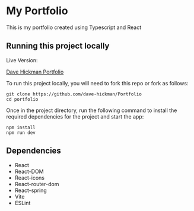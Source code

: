# My Portfolio
This is my portfolio created using Typescript and React

## Running this project locally

Live Version:

[Dave Hickman Portfolio](https://davehickmandev.co.uk)

To run this project locally, you will need to fork this repo or fork as follows:
```
git clone https://github.com/dave-hickman/Portfolio
cd portfolio
```
Once in the project directory, run the following command to install the required dependencies for the project and start the app:

```
npm install
npm run dev
```

## Dependencies

* React
* React-DOM
* React-icons
* React-router-dom
* React-spring
* Vite
* ESLint